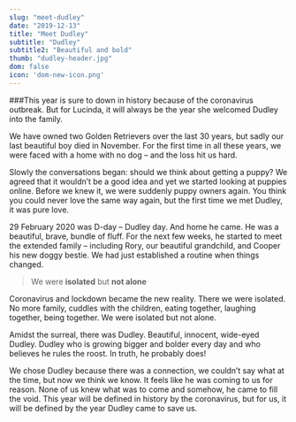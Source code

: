```yaml
---
slug: "meet-dudley"
date: "2019-12-13"
title: "Meet Dudley"
subtitle: "Dudley"
subtitle2: "Beautiful and bold"
thumb: "dudley-header.jpg"
dom: false
icon: 'dom-new-icon.png'
---
```


###This year is sure to down in history because of the coronavirus outbreak. But for Lucinda, it will always be the year she welcomed Dudley into the family.

We have owned two Golden Retrievers over the last 30 years, but sadly our last beautiful boy died in November. For the first time in all these years, we were faced with a home with no dog – and the loss hit us hard. 

Slowly the conversations began: should we think about getting a puppy? We agreed that it wouldn’t be a good idea and yet we started looking at puppies online. Before we knew it, we were suddenly puppy owners again. You think you could never love the same way again, but the first time we met Dudley, it was pure love.

29 February 2020 was D-day – Dudley day. And home he came. He was a beautiful, brave, bundle of fluff. For the next few weeks, he started to meet the extended family – including Rory, our beautiful grandchild, and Cooper his new doggy bestie. We had just established a routine when things changed.

> We were **isolated** but **not alone**

Coronavirus and lockdown became the new reality. There we were isolated. No more family, cuddles with the children, eating together, laughing together, being together. We were isolated but not alone.

Amidst the surreal, there was Dudley. Beautiful, innocent, wide-eyed Dudley. Dudley who is growing bigger and bolder every day and who believes he rules the roost. In truth, he probably does! 

We chose Dudley because there was a connection, we couldn’t say what at the time, but now we think we know. It feels like he was coming to us for reason. None of us knew what was to come and somehow, he came to fill the void. This year will be defined in history by the coronavirus, but for us, it will be defined by the year Dudley came to save us.